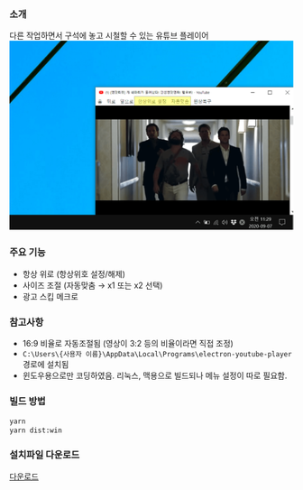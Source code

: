 ### 소개
다른 작업하면서 구석에 놓고 시철할 수 있는 유튜브 플레이어
![캡쳐](./capture.png)

### 주요 기능
 - 항상 위로 (항상위호 설정/해제)
 - 사이즈 조절 (자동맞춤 → x1 또는 x2 선택)
 - 광고 스킵 메크로

### 참고사항
 - 16:9 비율로 자동조절됨 (영상이 3:2 등의 비율이라면 직접 조정)
 - `C:\Users\{사용자 이름}\AppData\Local\Programs\electron-youtube-player` 경로에 설치됨
 - 윈도우용으로만 코딩하였음. 리눅스, 맥용으로 빌드되나 메뉴 설정이 따로 필요함.

### 빌드 방법
```
yarn
yarn dist:win
```

### 설치파일 다운로드
[다운로드](https://github.com/JoonDong2/electron-youtube-player/raw/master/dist/electron-youtube-player%20Setup%200.1.1.exe)